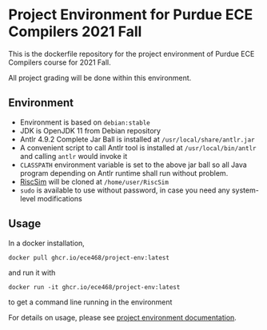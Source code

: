 # Project Environment for Purdue ECE Compilers 2021 Fall

This is the dockerfile repository for the project environment of Purdue ECE Compilers course for 2021 Fall.

All project grading will be done within this environment.

## Environment

- Environment is based on `debian:stable`
- JDK is OpenJDK 11 from Debian repository
- Antlr 4.9.2 Complete Jar Ball is installed at `/usr/local/share/antlr.jar`
- A convenient script to call Antlr tool is installed at `/usr/local/bin/antlr` and calling `antlr` would invoke it
- `CLASSPATH` environment variable is set to the above jar ball so all Java program depending on Antlr runtime shall run without problem.
- [RiscSim](https://github.com/milindkulkarni/RiscSim) will be cloned at `/home/user/RiscSim`
- `sudo` is available to use without password, in case you need any system-level modifications

## Usage

In a docker installation,

```(bash)
docker pull ghcr.io/ece468/project-env:latest
```

and run it with

```(bash)
docker run -it ghcr.io/ece468/project-env:latest
```

to get a command line running in the environment

For details on usage, please see [project environment documentation](https://cap.ecn.purdue.edu/compilers/project/).